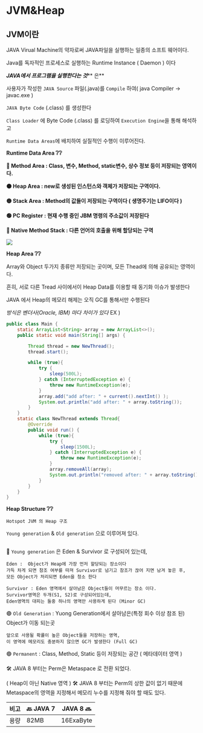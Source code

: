 # JVM\&Heap

## JVM이란

JAVA Virual Machine의 약자로써 JAVA파일을 실행하는 일종의 소프트 웨어이다.&#x20;

Java를 독자적인 프로세스로 실행하는 Runtime Instance ( Daemon ) 이다



_**JAVA에서 프로그램을 실행한다는 것**_** 은**

사용자가 작성한 `JAVA Source` 파일(.java)를 `Compile` 하여( java Compiler -> javac.exe )&#x20;

`JAVA Byte Code` (.class) 를 생성한다&#x20;

`Class Loader` 에 Byte Code (.class) 를 로딩하여 `Execution Engine`을 통해 해석하고&#x20;

`Runtime Data Areas`에 배치하여 실질적인 수행이 이루어진다.



**Runtime Data Area ❔❔**

**🔴 Method Area : Class, 변수, Method, static변수, 상수 정보 등이 저장되는 영역이다.**

**🟠 Heap Area : new로 생성된 인스턴스와 객체가 저장되는 구역이다.**

**🟡 Stack Area : Method의 값들이 저장되는 구역이다 ( 생명주기는 LIFO이다 )**

**🟢 PC Register : 현재 수행 중인 JBM 명령의 주소값이 저장된다**

**🔵 Native Method Stack : 다른 언어의 호출을 위해 할당되는 구역**

![](https://velog.velcdn.com/images/junny8643/post/4e3c80ec-9230-4c62-84e2-c4b1e543eb5c/image.png)

**Heap Area ❔❔**

Array와 Object 두가지 종류만 저장되는 곳이며, 모든 Thead에 의해 공유되는 영역이다.&#x20;

흔히, 서로 다른 Tread 사이에서이 Heap Data를 이용할 때 동기화 이슈가 발생한다

JAVA 에서 Heap의 메모리 해제는 오직 GC를 통해서만 수행된다&#x20;

_방식은 벤더사(Oracle, IBM) 마다 차이가 있다_ EX )

```java
public class Main {
    static ArrayList<String> array = new ArrayList<>();
    public static void main(String[] args) {

        Thread thread = new NewThread();
        thread.start();

        while (true){
            try {
                sleep(500L);
            } catch (InterruptedException e) {
                throw new RuntimeException(e);
            }
            array.add("add after: " + current().nextInt() );
            System.out.println("add after: " + array.toString());
        }
    }
    static class NewThread extends Thread{
        @Override
        public void run() {
            while (true){
                try {
                    sleep(1500L);
                } catch (InterruptedException e) {
                    throw new RuntimeException(e);
                }
                array.removeAll(array);
                System.out.println("removed after: " + array.toString());
            }
        }
    }
}
```

**Heap Structure ❔❔**

`Hotspot JVM 의 Heap 구조`

`Young generation` & `Old generation` 으로 이루어져 있다.&#x20;

<figure><img src="https://velog.velcdn.com/images/junny8643/post/a4d4caa3-f57d-421c-9ba6-9e7e9984cfe0/image.png" alt=""><figcaption></figcaption></figure>

🔴 `Young generation` 은 Eden & Survivor 로 구성되어 있는데,

```
Eden :  Object가 Heap에 가장 먼저 할당되는 장소이다
가득 차게 되면 참조 여부를 따져 Survivor로 넘기고 참조가 끊어 지면 남겨 놓은 후, 
모든 Object가 처리되면 Eden을 청소 한다
```

```
Survivor : Eden 영역에서 살아남은 Object들이 머무르는 장소 이다. 
Survivor영역은 두개(S1, S2)로 구성되어있는데,
Eden영역의 대피는 둘중 하나의 영역만 사용하게 된다 (Minor GC)
```

🟣 `Old Generation` : Yuong Generation에서 살아남은(특정 회수 이상 참조 된) Object가 이동 되는곳

```
앞으로 사용될 확률이 높은 Object들을 저장하는 영역, 
이 영역에 메모리도 충분하지 않으면 GC가 발생한다 (Full GC) 
```

🟢 `Permanent` : Class, Method, Static 등이 저장되는 공간 ( 메타데이터 영역 )

🛠 JAVA 8 부터는 Perm은 Metaspace 로 전환 되었다.

&#x20;( Heap이 아닌 Native 영역 ) 🛠 JAVA 8 부터는 Perm의 상한 값이 없기 때문에 Metaspace의 영역을 지정해서 메모리 누수를 지정해 줘야 할 때도 있다.

| 비고 | 🔙 JAVA 7 | JAVA 8 🔜 |
| -- | --------- | --------- |
| 용량 | 82MB      | 16ExaByte |
